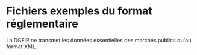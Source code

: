 # Fichiers exemples du format réglementaire

La DGFiP ne transmet les données essentielles des marchés publics qu'au format XML.
